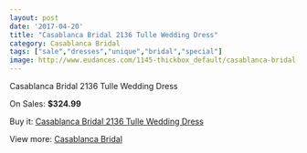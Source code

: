 ```yaml
---
layout: post
date: '2017-04-20'
title: "Casablanca Bridal 2136 Tulle Wedding Dress"
category: Casablanca Bridal
tags: ["sale","dresses","unique","bridal","special"]
image: http://www.eudances.com/1145-thickbox_default/casablanca-bridal-2136-tulle-wedding-dress.jpg
---
```

Casablanca Bridal 2136 Tulle Wedding Dress

On Sales: **$324.99**
<a href="https://www.eudances.com/en/casablanca-bridal/408-casablanca-bridal-2136-tulle-wedding-dress.html"><amp-img layout="responsive" width="600" height="600" src="//www.eudances.com/1145-thickbox_default/casablanca-bridal-2136-tulle-wedding-dress.jpg" alt="Casablanca Bridal 2136 Tulle Wedding Dress 0" /></a>
<a href="https://www.eudances.com/en/casablanca-bridal/408-casablanca-bridal-2136-tulle-wedding-dress.html"><amp-img layout="responsive" width="600" height="600" src="//www.eudances.com/1147-thickbox_default/casablanca-bridal-2136-tulle-wedding-dress.jpg" alt="Casablanca Bridal 2136 Tulle Wedding Dress 1" /></a>
<a href="https://www.eudances.com/en/casablanca-bridal/408-casablanca-bridal-2136-tulle-wedding-dress.html"><amp-img layout="responsive" width="600" height="600" src="//www.eudances.com/1146-thickbox_default/casablanca-bridal-2136-tulle-wedding-dress.jpg" alt="Casablanca Bridal 2136 Tulle Wedding Dress 2" /></a>

Buy it: [Casablanca Bridal 2136 Tulle Wedding Dress](https://www.eudances.com/en/casablanca-bridal/408-casablanca-bridal-2136-tulle-wedding-dress.html "Casablanca Bridal 2136 Tulle Wedding Dress")

View more: [Casablanca Bridal](https://www.eudances.com/en/4-casablanca-bridal "Casablanca Bridal")